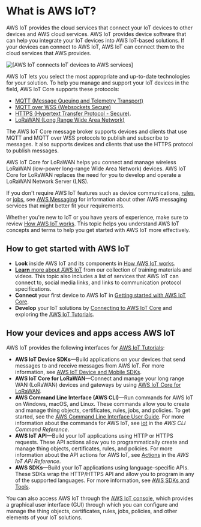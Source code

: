 # What is AWS IoT?<a name="what-is-aws-iot"></a>

AWS IoT provides the cloud services that connect your IoT devices to other devices and AWS cloud services\. AWS IoT provides device software that can help you integrate your IoT devices into AWS IoT\-based solutions\. If your devices can connect to AWS IoT, AWS IoT can connect them to the cloud services that AWS provides\.

![\[AWS IoT connects IoT devices to AWS services\]](http://docs.aws.amazon.com/iot/latest/developerguide/images/what-is-aws-iot.png)

AWS IoT lets you select the most appropriate and up\-to\-date technologies for your solution\. To help you manage and support your IoT devices in the field, AWS IoT Core supports these protocols: 
+ [MQTT \(Message Queuing and Telemetry Transport\)](mqtt.md)
+ [MQTT over WSS \(Websockets Secure\)](mqtt.md)
+ [HTTPS \(Hypertext Transfer Protocol \- Secure\)](http.md)\. 
+ [LoRaWAN \(Long Range Wide Area Network\)](connect-iot-lorawan.md)

The AWS IoT Core message broker supports devices and clients that use MQTT and MQTT over WSS protocols to publish and subscribe to messages\. It also supports devices and clients that use the HTTPS protocol to publish messages\.

AWS IoT Core for LoRaWAN helps you connect and manage wireless LoRaWAN \(low\-power long\-range Wide Area Network\) devices\. AWS IoT Core for LoRaWAN replaces the need for you to develop and operate a LoRaWAN Network Server \(LNS\)\.

If you don't require AWS IoT features such as device communications, [rules](iot-rules.md), or [jobs](iot-jobs.md), see [AWS Messaging](https://aws.amazon.com/messaging/) for information about other AWS messaging services that might better fit your requirements\.

Whether you're new to IoT or you have years of experience, make sure to review [How AWS IoT works](aws-iot-how-it-works.md)\. This topic helps you understand AWS IoT concepts and terms to help you get started with AWS IoT more effectively\. 

## How to get started with AWS IoT<a name="aws-iot-get-started"></a>
+ **Look** inside AWS IoT and its components in [How AWS IoT works](aws-iot-how-it-works.md)\.
+ [**Learn** more about AWS IoT](aws-iot-learn-more.md) from our collection of training materials and videos\. This topic also includes a list of services that AWS IoT can connect to, social media links, and links to communication protocol specifications\.
+ **Connect** your first device to AWS IoT in [Getting started with AWS IoT Core](iot-gs.md)\.
+ **Develop** your IoT solutions by [Connecting to AWS IoT Core](connect-to-iot.md) and exploring the [AWS IoT Tutorials](iot-tutorials.md)\.

## How your devices and apps access AWS IoT<a name="aws-iot-interfaces"></a>

AWS IoT provides the following interfaces for [AWS IoT Tutorials](iot-tutorials.md):
+ **AWS IoT Device SDKs**—Build applications on your devices that send messages to and receive messages from AWS IoT\. For more information, see [AWS IoT Device and Mobile SDKs](iot-sdks.md)\.
+ **AWS IoT Core for LoRaWAN**—Connect and manage your long range WAN \(LoRaWAN\) devices and gateways by using [AWS IoT Core for LoRaWAN](connect-iot-lorawan.md)\.
+ **AWS Command Line Interface \(AWS CLI\)**—Run commands for AWS IoT on Windows, macOS, and Linux\. These commands allow you to create and manage thing objects, certificates, rules, jobs, and policies\. To get started, see the [AWS Command Line Interface User Guide](https://docs.aws.amazon.com/cli/latest/userguide/)\. For more information about the commands for AWS IoT, see [iot](https://docs.aws.amazon.com/cli/latest/reference/iot/index.html) in the *AWS CLI Command Reference*\.
+ **AWS IoT API**—Build your IoT applications using HTTP or HTTPS requests\. These API actions allow you to programmatically create and manage thing objects, certificates, rules, and policies\. For more information about the API actions for AWS IoT, see [Actions](https://docs.aws.amazon.com/iot/latest/apireference/API_Operations.html) in the *AWS IoT API Reference*\.
+ **AWS SDKs**—Build your IoT applications using language\-specific APIs\. These SDKs wrap the HTTP/HTTPS API and allow you to program in any of the supported languages\. For more information, see [AWS SDKs and Tools](http://aws.amazon.com/tools/#sdk)\.

You can also access AWS IoT through the [AWS IoT console](https://console.aws.amazon.com/iot/home), which provides a graphical user interface \(GUI\) through which you can configure and manage the thing objects, certificates, rules, jobs, policies, and other elements of your IoT solutions\.